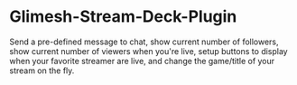 # Glimesh-Stream-Deck-Plugin
Send a pre-defined message to chat, show current number of followers, show current number of viewers when you're live, setup buttons to display when your favorite streamer are live, and change the game/title of your stream on the fly.
